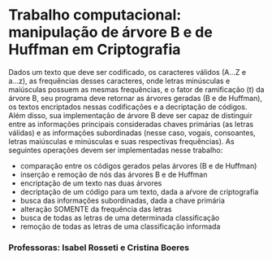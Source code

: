 # Trabalho computacional: manipulação de árvore B e de Huffman em Criptografia

Dados um texto que deve ser codificado, os caracteres válidos (A...Z e a...z), as
frequências desses caracteres, onde letras minúsculas e maiúsculas possuem as mesmas
frequências, e o fator de ramificação (t) da árvore B, seu programa deve retornar as árvores geradas
(B e de Huffman), os textos encriptados nessas codificações e a decriptação de códigos. Além disso,
sua implementação de árvore B deve ser capaz de distinguir entre as informações principais
consideradas chaves primárias (as letras válidas) e as informações subordinadas (nesse caso,
vogais, consoantes, letras maiúsculas e minúsculas e suas respectivas frequências). As seguintes
operações devem ser implementadas nesse trabalho:
<ul>
  <li>comparação entre os códigos gerados pelas árvores (B e de Huffman)</li>
  <li>inserção e remoção de nós das árvores B e de Huffman</li>
  <li>encriptação de um texto nas duas árvores</li>
  <li>decriptação de um código para um texto, dada a aŕvore de criptografia</li>
  <li>busca das informações subordinadas, dada a chave primária</li>
  <li>alteração SOMENTE da frequência das letras</li>
  <li>busca de todas as letras de uma determinada classificação</li>
  <li>remoção de todas as letras de uma classificação informada</li>
 </ul>

### Professoras: Isabel Rosseti e Cristina Boeres
